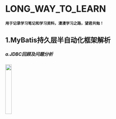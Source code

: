 # LONG_WAY_TO_LEARN
**`用于记录学习笔记和学习资料，漫漫学习之路，望君共勉！`**


## **1.MyBatis持久层半自动化框架解析**
#####   _a.JDBC回顾及问题分析_ 
<img src="https://user-images.githubusercontent.com/48625067/111305747-4bcceb00-8692-11eb-889b-5717e28a3258.png" style="height:20%">
   
